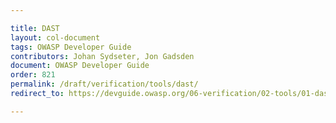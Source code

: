 ```yaml
---

title: DAST
layout: col-document
tags: OWASP Developer Guide
contributors: Johan Sydseter, Jon Gadsden
document: OWASP Developer Guide
order: 821
permalink: /draft/verification/tools/dast/
redirect_to: https://devguide.owasp.org/06-verification/02-tools/01-dast/

---
```


